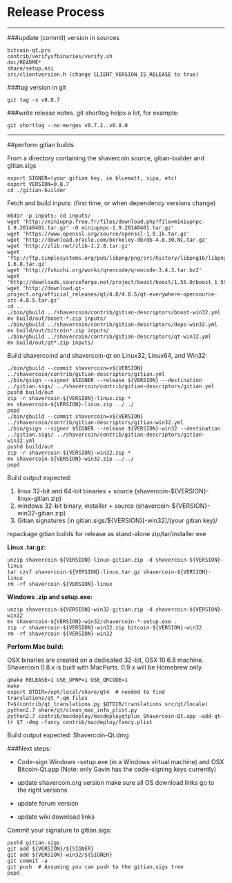 Release Process
====================

* * *

###update (commit) version in sources


	bitcoin-qt.pro
	contrib/verifysfbinaries/verify.sh
	doc/README*
	share/setup.nsi
	src/clientversion.h (change CLIENT_VERSION_IS_RELEASE to true)

###tag version in git

	git tag -s v0.8.7

###write release notes. git shortlog helps a lot, for example:

	git shortlog --no-merges v0.7.2..v0.8.0

* * *

##perform gitian builds

 From a directory containing the shavercoin source, gitian-builder and gitian.sigs
  
	export SIGNER=(your gitian key, ie bluematt, sipa, etc)
	export VERSION=0.8.7
	cd ./gitian-builder

 Fetch and build inputs: (first time, or when dependency versions change)

	mkdir -p inputs; cd inputs/
	wget 'http://miniupnp.free.fr/files/download.php?file=miniupnpc-1.9.20140401.tar.gz' -O miniupnpc-1.9.20140401.tar.gz'
	wget 'https://www.openssl.org/source/openssl-1.0.1k.tar.gz'
	wget 'http://download.oracle.com/berkeley-db/db-4.8.30.NC.tar.gz'
	wget 'http://zlib.net/zlib-1.2.8.tar.gz'
	wget 'ftp://ftp.simplesystems.org/pub/libpng/png/src/history/libpng16/libpng-1.6.8.tar.gz'
	wget 'http://fukuchi.org/works/qrencode/qrencode-3.4.3.tar.bz2'
	wget 'http://downloads.sourceforge.net/project/boost/boost/1.55.0/boost_1_55_0.tar.bz2'
	wget 'http://download.qt-project.org/official_releases/qt/4.8/4.8.5/qt-everywhere-opensource-src-4.8.5.tar.gz'
	cd ..
	./bin/gbuild ../shavercoin/contrib/gitian-descriptors/boost-win32.yml
	mv build/out/boost-*.zip inputs/
	./bin/gbuild ../shavercoin/contrib/gitian-descriptors/deps-win32.yml
	mv build/out/bitcoin*.zip inputs/
	./bin/gbuild ../shavercoin/contrib/gitian-descriptors/qt-win32.yml
	mv build/out/qt*.zip inputs/

 Build shavercoind and shavercoin-qt on Linux32, Linux64, and Win32:
  
	./bin/gbuild --commit shavercoin=v${VERSION} ../shavercoin/contrib/gitian-descriptors/gitian.yml
	./bin/gsign --signer $SIGNER --release ${VERSION} --destination ../gitian.sigs/ ../shavercoin/contrib/gitian-descriptors/gitian.yml
	pushd build/out
	zip -r shavercoin-${VERSION}-linux.zip *
	mv shavercoin-${VERSION}-linux.zip ../../
	popd
	./bin/gbuild --commit shavercoin=v${VERSION} ../shavercoin/contrib/gitian-descriptors/gitian-win32.yml
	./bin/gsign --signer $SIGNER --release ${VERSION}-win32 --destination ../gitian.sigs/ ../shavercoin/contrib/gitian-descriptors/gitian-win32.yml
	pushd build/out
	zip -r shavercoin-${VERSION}-win32.zip *
	mv shavercoin-${VERSION}-win32.zip ../../
	popd

  Build output expected:

  1. linux 32-bit and 64-bit binaries + source (shavercoin-${VERSION}-linux-gitian.zip)
  2. windows 32-bit binary, installer + source (shavercoin-${VERSION}-win32-gitian.zip)
  3. Gitian signatures (in gitian.sigs/${VERSION}[-win32]/(your gitian key)/

repackage gitian builds for release as stand-alone zip/tar/installer exe

**Linux .tar.gz:**

	unzip shavercoin-${VERSION}-linux-gitian.zip -d shavercoin-${VERSION}-linux
	tar czvf shavercoin-${VERSION}-linux.tar.gz shavercoin-${VERSION}-linux
	rm -rf shavercoin-${VERSION}-linux

**Windows .zip and setup.exe:**

	unzip shavercoin-${VERSION}-win32-gitian.zip -d shavercoin-${VERSION}-win32
	mv shavercoin-${VERSION}-win32/shavercoin-*-setup.exe .
	zip -r shavercoin-${VERSION}-win32.zip bitcoin-${VERSION}-win32
	rm -rf shavercoin-${VERSION}-win32

**Perform Mac build:**

  OSX binaries are created on a dedicated 32-bit, OSX 10.6.8 machine.
  Shavercoin 0.8.x is built with MacPorts.  0.9.x will be Homebrew only.

	qmake RELEASE=1 USE_UPNP=1 USE_QRCODE=1
	make
	export QTDIR=/opt/local/share/qt4  # needed to find translations/qt_*.qm files
	T=$(contrib/qt_translations.py $QTDIR/translations src/qt/locale)
	python2.7 share/qt/clean_mac_info_plist.py
	python2.7 contrib/macdeploy/macdeployqtplus Shavercoin-Qt.app -add-qt-tr $T -dmg -fancy contrib/macdeploy/fancy.plist

 Build output expected: Shavercoin-Qt.dmg

###Next steps:

* Code-sign Windows -setup.exe (in a Windows virtual machine) and
  OSX Bitcoin-Qt.app (Note: only Gavin has the code-signing keys currently)

* update shavercoin.org version
  make sure all OS download links go to the right versions

* update forum version

* update wiki download links

Commit your signature to gitian.sigs:

	pushd gitian.sigs
	git add ${VERSION}/${SIGNER}
	git add ${VERSION}-win32/${SIGNER}
	git commit -a
	git push  # Assuming you can push to the gitian.sigs tree
	popd

